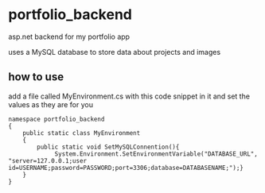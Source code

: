 # portfolio_backend
asp.net backend for my portfolio app

uses a MySQL database to store data about projects and images

## how to use

add a file called MyEnvironment.cs with this code snippet in it and set the values as they are for you
```
namespace portfolio_backend
{
    public static class MyEnvironment
    {
        public static void SetMySQLConnention(){
             System.Environment.SetEnvironmentVariable("DATABASE_URL", "server=127.0.0.1;user id=USERNAME;password=PASSWORD;port=3306;database=DATABASENAME;");}
    }
}
```
<!--remember to add this:

namespace portfolio_backend
{
    public static class MyEnvironment
    {
        public static void SetMySQLConnention(){
             System.Environment.SetEnvironmentVariable("DATABASE_URL", "server=127.0.0.1;user id=USERNAME;password=PASSWORD;port=3306;database=DATABASENAME;");}
    }
} 

also, Iguess I forgot to add .gitignore, but you should ditch the .vs,obj and bin I think-->


